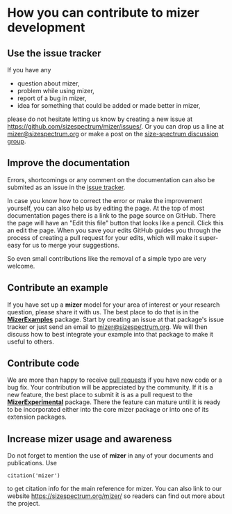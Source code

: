 # How you can contribute to mizer development

## Use the issue tracker

If you have any 

* question about mizer,
* problem while using mizer,
* report of a bug in mizer,
* idea for something that could be added or made better in mizer, 

please do not hesitate letting us know by creating a new issue at
<https://github.com/sizespectrum/mizer/issues/>.
Or you can drop us a line at
[mizer@sizespectrum.org](mailto::mizer@sizespectrum.org) or make a post on the
[size-spectrum discussion
group](https://groups.google.com/forum/#!forum/size-spectrum-models).

## Improve the documentation

Errors, shortcomings or any comment on the documentation can also be submited as
an issue in the [issue tracker](https://github.com/sizespectrum/mizer/issues/).

In case you know how to correct the error or make the improvement yourself, you
can also help us by editing the page. At the top of most documentation pages
there is a link to the page source on GitHub. There the page will have an "Edit
this file" button that looks like a pencil. Click this an edit the page. When
you save your edits GitHub guides you through the process of creating a pull
request for your edits, which will make it super-easy for us to merge your
suggestions.

So even small contributions like the removal of a simple typo are very welcome.


## Contribute an example

If you have set up a **mizer** model for your area of interest or your research
question, please share it with us. The best place to do that is in the
**[MizerExamples](https://github.com/sizespectrum/mizerExamples)** package.
Start by creating an issue at that package's issue tracker or just send an email
to [mizer@sizespectrum.org](mailto::mizer@sizespectrum.org). We will then
discuss how to best integrate your example into that package to make it useful
to others.


## Contribute code

We are more than happy to receive [pull
requests](https://help.github.com/articles/about-pull-requests/) if you have new
code or a bug fix. Your contribution will be appreciated by the community. If it
is a new feature, the best place to submit it is as a pull request to the
**[MizerExperimental](https://github.com/sizespectrum/mizerExperimental)**
package. There the feature can mature until it is ready to be incorporated
either into the core mizer package or into one of its extension packages.

## Increase mizer usage and awareness

Do not forget to mention the use of **mizer** in any of your documents and
publications. Use

```
citation('mizer')
```

to get citation info for the main reference for mizer. You can also link to our
website <https://sizespectrum.org/mizer/> so readers can find out more about the
project. 
